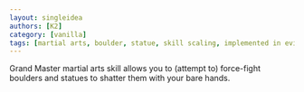 ```yaml
---
layout: singleidea
authors: [K2]
category: [vanilla]
tags: [martial arts, boulder, statue, skill scaling, implemented in evilhack]
---
```

Grand Master martial arts skill allows you to (attempt to) force-fight boulders and statues to shatter them with your bare hands.
